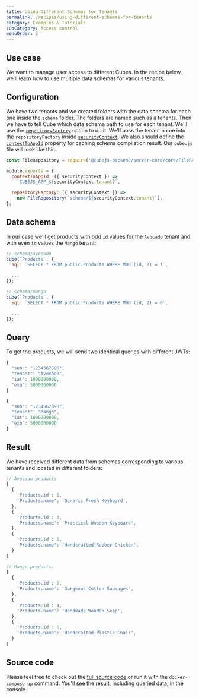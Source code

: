 ```yaml
---
title: Using Different Schemas for Tenants
permalink: /recipes/using-different-schemas-for-tenants
category: Examples & Tutorials
subCategory: Access control
menuOrder: 2
---
```


## Use case

We want to manage user access to different Cubes. In the recipe below, we'll
learn how to use multiple data schemas for various tenants.

## Configuration

We have two tenants and we created folders with the data schema for each one
inside the `schema` folder. The folders are named such as a tenants. Then we
have to tell Cube which data schema path to use for each tenant. We'll use the
[`repositoryFactory`](https://cube.dev/docs/config#repository-factory) option to
do it. We'll pass the tenant name into the `repositoryFactory` inside
[`securityContext`](https://cube.dev/docs/security/context#top). We also should
define the [`contextToAppId`](https://cube.dev/docs/config#context-to-app-id)
property for caching schema compilation result. Our `cube.js` file will look like
this:

```javascript
const FileRepository = require('@cubejs-backend/server-core/core/FileRepository');

module.exports = {
  contextToAppId: ({ securityContext }) =>
    `CUBEJS_APP_${securityContext.tenant}`,

  repositoryFactory: ({ securityContext }) =>
    new FileRepository(`schema/${securityContext.tenant}`),
};
```

## Data schema

In our case we'll get products with odd `id` values for the `Avocado` tenant and with
even `id` values the `Mango` tenant:

```javascript
// schema/avocado
cube(`Products`, {
  sql: `SELECT * FROM public.Products WHERE MOD (id, 2) = 1`,

  ...
});

// schema/mango
cube(`Products`, {
  sql: `SELECT * FROM public.Products WHERE MOD (id, 2) = 0`,

  ...
});
```

## Query

To get the products, we will send two identical queries with different JWTs:

```javascript
{
  "sub": "1234567890",
  "tenant": "Avocado",
  "iat": 1000000000,
  "exp": 5000000000
}
```

```javascript
{
  "sub": "1234567890",
  "tenant": "Mango",
  "iat": 1000000000,
  "exp": 5000000000
}
```

## Result

We have received different data from schemas corresponding to various tenants
and located in different folders:

```javascript
// Avocado products
[
  {
    'Products.id': 1,
    'Products.name': 'Generic Fresh Keyboard',
  },
  {
    'Products.id': 3,
    'Products.name': 'Practical Wooden Keyboard',
  },
  {
    'Products.id': 5,
    'Products.name': 'Handcrafted Rubber Chicken',
  }
]
```

```javascript
// Mango products:
[
  {
    'Products.id': 2,
    'Products.name': 'Gorgeous Cotton Sausages',
  },
  {
    'Products.id': 4,
    'Products.name': 'Handmade Wooden Soap',
  },
  {
    'Products.id': 6,
    'Products.name': 'Handcrafted Plastic Chair',
  }
]
```

## Source code

Please feel free to check out the
[full source code](https://github.com/cube-js/cube.js/tree/master/examples/recipes/using-different-schemas-for-tenants)
or run it with the `docker-compose up` command. You'll see the result, including
queried data, in the console.
